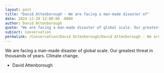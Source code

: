 ```yaml
---
layout: post
title: "David Attenborough - We are facing a man-made disaster of"
date: 2024-12-28 12:00:00 -0000
author: David Attenborough
quote: "We are facing a man-made disaster of global scale. Our greatest threat in thousands of years. Climate change."
subject: Conservation
permalink: /Conservation/David Attenborough/David Attenborough - We are facing a man-made disaster of
---
```


We are facing a man-made disaster of global scale. Our greatest threat in thousands of years. Climate change.

- David Attenborough
